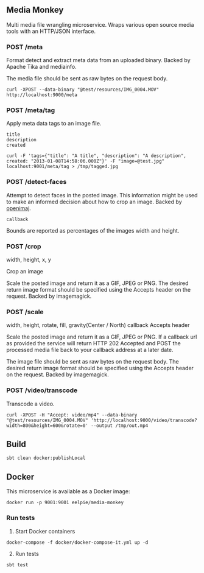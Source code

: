 ## Media Monkey

Multi media file wrangling microservice.
Wraps various open source media tools with an HTTP/JSON interface.

### POST /meta

Format detect and extract meta data from an uploaded binary.
Backed by Apache Tika and mediainfo.

The media file should be sent as raw bytes on the request body.

```
curl -XPOST --data-binary "@test/resources/IMG_0004.MOV" http://localhost:9000/meta 
```

### POST /meta/tag

Apply meta data tags to an image file.

```
title
description
created
```

```
curl -F 'tags={"title": "A title", "description": "A description", created: "2013-01-08T14:58:06.000Z"}' -F "image=@test.jpg" localhost:9001/meta/tag > /tmp/tagged.jpg
```

### POST /detect-faces

Attempt to detect faces in the posted image.
This information might be used to make an informed decision about how to crop an image.
Backed by [openimaj](https://github.com/openimaj/openimaj).

```
callback
```

Bounds are reported as percentages of the images width and height.

### POST /crop

width, height, x, y

Crop an image

Scale the posted image and return it as a GIF, JPEG or PNG.
The desired return image format should be specified using the Accepts header on the request.
Backed by imagemagick.

### POST /scale

width, height, rotate, fill, gravity(Center / North)
callback
Accepts header

Scale the posted image and return it as a GIF, JPEG or PNG.
If a callback url as provided the service will return HTTP 202 Accepted and POST the processed media file back to your callback address at a later date.

The image file should be sent as raw bytes on the request body.
The desired return image format should be specified using the Accepts header on the request.
Backed by imagemagick.

### POST /video/transcode

Transcode a video.

```
curl -XPOST -H "Accept: video/mp4" --data-binary "@test/resources/IMG_0004.MOV" 'http://localhost:9000/video/transcode?width=800&height=600&rotate=0' --output /tmp/out.mp4
```


## Build

```
sbt clean docker:publishLocal
```


## Docker

This microservice is available as a Docker image:

```
docker run -p 9001:9001 eelpie/media-monkey
```

### Run tests
1. Start Docker containers
```
docker-compose -f docker/docker-compose-it.yml up -d
```

2. Run tests
```
sbt test
```